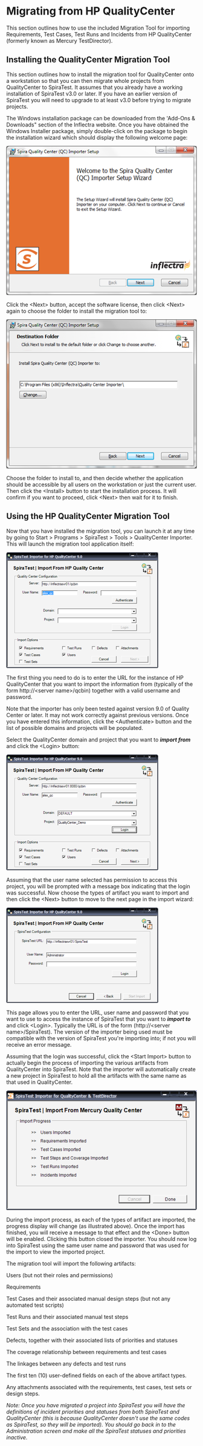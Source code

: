 #  Migrating from HP QualityCenter

This section outlines how to use the included Migration Tool for
importing Requirements, Test Cases, Test Runs and Incidents from HP
QualityCenter (formerly known as Mercury TestDirector).

## Installing the QualityCenter Migration Tool

This section outlines how to install the migration tool for
QualityCenter onto a workstation so that you can then migrate whole
projects from QualityCenter to SpiraTest. It assumes that you already
have a working installation of SpiraTest v3.0 or later. If you have an
earlier version of SpiraTest you will need to upgrade to at least v3.0
before trying to migrate projects.

The Windows installation package can be downloaded from the 'Add-Ons &
Downloads" section of the Inflectra website. Once you have obtained the
Windows Installer package, simply double-click on the package to begin
the installation wizard which should display the following welcome page:

 ![](img/Migrating_from_HP_QualityCenter_47.png)
 


Click the \<Next\> button, accept the software license, then click
\<Next\> again to choose the folder to install the migration tool to:

 ![](img/Migrating_from_HP_QualityCenter_48.png)
 


Choose the folder to install to, and then decide whether the application
should be accessible by all users on the workstation or just the current
user. Then click the \<Install\> button to start the installation
process. It will confirm if you want to proceed, click \<Next\> then
wait for it to finish.

## Using the HP QualityCenter Migration Tool

Now that you have installed the migration tool, you can launch it at any
time by going to Start \> Programs \> SpiraTest \> Tools \>
QualityCenter Importer. This will launch the migration tool application
itself:

 ![](img/Migrating_from_HP_QualityCenter_49.png)
 


The first thing you need to do is to enter the URL for the instance of
HP QualityCenter that you want to import the information from (typically
of the form http://\<server name\>/qcbin) together with a valid username
and password.

Note that the importer has only been tested against version 9.0 of
Quality Center or later. It may not work correctly against previous
versions. Once you have entered this information, click the
\<Authenticate\> button and the list of possible domains and projects
will be populated.

Select the QualityCenter domain and project that you want to ***import
from*** and click the \<Login\> button:

 ![](img/Migrating_from_HP_QualityCenter_50.png)
 


Assuming that the user name selected has permission to access this
project, you will be prompted with a message box indicating that the
login was successful. Now choose the types of artifact you want to
import and then click the \<Next\> button to move to the next page in
the import wizard:

 ![](img/Migrating_from_HP_QualityCenter_51.png)
 


This page allows you to enter the URL, user name and password that you
want to use to access the instance of SpiraTest that you want to
***import to*** and click \<Login\>. Typically the URL is of the form
(http://\<server name\>/SpiraTest). The version of the importer being
used must be compatible with the version of SpiraTest you're importing
into; if not you will receive an error message.

Assuming that the login was successful, click the \<Start Import\>
button to actually begin the process of importing the various artifacts
from QualityCenter into SpiraTest. Note that the importer will
automatically create a new project in SpiraTest to hold all the
artifacts with the same name as that used in QualityCenter.

 ![](img/Migrating_from_HP_QualityCenter_52.png)
 


During the import process, as each of the types of artifact are
imported, the progress display will change (as illustrated above). Once
the import has finished, you will receive a message to that effect and
the \<Done\> button will be enabled. Clicking this button closed the
importer. You should now log into SpiraTest using the same user name and
password that was used for the import to view the imported project.

The migration tool will import the following artifacts:

Users (but not their roles and permissions)

Requirements

Test Cases and their associated manual design steps (but not any
automated test scripts)

Test Runs and their associated manual test steps

Test Sets and the association with the test cases

Defects, together with their associated lists of priorities and statuses

The coverage relationship between requirements and test cases

The linkages between any defects and test runs

The first ten (10) user-defined fields on each of the above artifact
types.

Any attachments associated with the requirements, test cases, test sets
or design steps.

*Note: Once you have migrated a project into SpiraTest you will have the
definitions of incident priorities and statuses from both SpiraTest and
QualityCenter (this is because QualityCenter doesn't use the same codes
as SpiraTest, so they will be imported). You should go back in to the
Administration screen and make all the SpiraTest statuses and priorities
inactive.*

